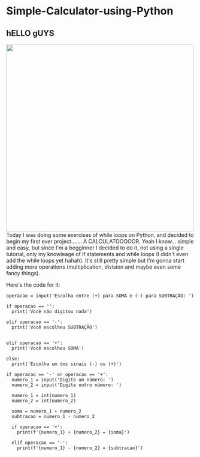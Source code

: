 # Simple-Calculator-using-Python

## hELLO gUYS

<img src="https://i.pinimg.com/736x/ff/8a/50/ff8a500045d4aa2774c1e03a86a1be2c.jpg" width="500" align="left">


<p>Today I was doing some exercises of while loops on Python, and decided to begin my first ever project....... A CALCULATOOOOOR.
Yeah I know... simple and easy, but since I'm a begginner I decided to do it, not using a single tutorial, only my knowleage of if statements and while loops (I didn't even add the while loops yet hahah). It's still pretty simple but I'm gonna start adding more operations (multiplication, division and maybe even some fancy things).</p>

<p>Here's the code for it:</p>

```
operacao = input('Escolha entre (+) para SOMA e (-) para SUBTRAÇÃO: ')

if operacao == '':
  print('Você não digitou nada')
    
elif operacao == '-':
  print('Você escolheu SUBTRAÇÃO')


elif operacao == '+':
  print('Você escolheu SOMA')

else:
  print('Escolha um dos sinais (-) ou (+)')

if operacao == '-' or operacao == '+':
  numero_1 = input('Digite um número: ')
  numero_2 = input('Digite outro número: ')

  numero_1 = int(numero_1)
  numero_2 = int(numero_2)

  soma = numero_1 + numero_2
  subtracao = numero_1 - numero_2

  if operacao == '+':
    print(f'{numero_1} + {numero_2} = {soma}')

  elif operacao == '-':
    print(f'{numero_1} - {numero_2} = {subtracao}')

```

